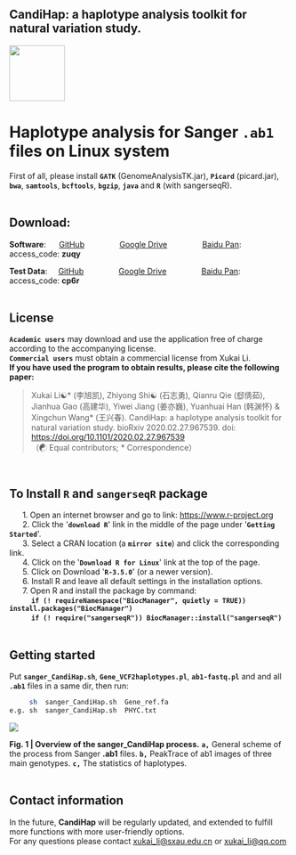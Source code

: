 ## CandiHap: a haplotype analysis toolkit for natural variation study.

<img src="https://github.com/xukaili/CandiHap/blob/master/Figures/logo_mac.gif" width="100" height="100">

# Haplotype analysis for Sanger __`.ab1`__ files on Linux system
First of all, please install __`GATK`__ (GenomeAnalysisTK.jar), __`Picard`__ (picard.jar), __`bwa`__, __`samtools`__, __`bcftools`__, __`bgzip`__, __`java`__ and __`R`__ (with sangerseqR).</br></br>

## Download:
**Software**:      [GitHub](https://github.com/xukaili/CandiHap/raw/master/Sanger_ab1_Linux/sanger_CandiHap-1.0.1.zip)                [Google Drive](https://drive.google.com/file/d/1QgVMbSYx27_j_OYzu5OWWRshSehsoZkJ/view?usp=sharing)                [Baidu Pan](https://pan.baidu.com/s/1ShMMMNogsJNdx3GOyMIj_w):   access_code: **zuqy**</br>

**Test Data**:     [GitHub](https://github.com/xukaili/CandiHap/raw/master/Sanger_ab1_Linux/sanger_teat_data.zip)                [Google Drive](https://drive.google.com/file/d/1ZiFGuFG01b4r_zsnbhqpaIZAZ-yffUCC/view?usp=sharing)                [Baidu Pan](https://pan.baidu.com/s/1Y-Ohg-Q8AiXLDJDoQxkMzA):   access_code: **cp6r**</br></br>

## License
__`Academic users`__ may download and use the application free of charge according to the accompanying license.</br>
__`Commercial users`__ must obtain a commercial license from Xukai Li.</br>
**If you have used the program to obtain results, please cite the following paper:**</br>
> Xukai Li☯* (李旭凯), Zhiyong Shi☯ (石志勇), Qianru Qie (郄倩茹), Jianhua Gao (高建华), Yiwei Jiang (姜亦巍), Yuanhuai Han (韩渊怀) & Xingchun Wang* (王兴春). CandiHap: a haplotype analysis toolkit for natural variation study. bioRxiv 2020.02.27.967539. doi: https://doi.org/10.1101/2020.02.27.967539</br>
> （☯ Equal contributors; * Correspondence）</br>
</br>

## To Install __`R`__ and __`sangerseqR`__ package
      1. Open an internet browser and go to link: https://www.r-project.org</br>
      2. Click the '__`download R`__' link in the middle of the page under '__`Getting Started`__'.</br>
      3. Select a CRAN location (a __`mirror site`__) and click the corresponding link.</br>
      4. Click on the '__`Download R for Linux`__' link at the top of the page.</br>
      5. Click on Download '__`R-3.5.0`__' (or a newer version).</br>
      6. Install R and leave all default settings in the installation options.</br>
      7. Open R and install the package by command: </br>
          __`if (! requireNamespace("BiocManager", quietly = TRUE)) install.packages("BiocManager")`__</br>
          __`if (! require("sangerseqR")) BiocManager::install("sangerseqR")`__</br>
</br>

## Getting started
Put __`sanger_CandiHap.sh`__, __`Gene_VCF2haplotypes.pl`__, __`ab1-fastq.pl`__ and and all __`.ab1`__ files in a same dir, then run:</br>
```sh
     sh  sanger_CandiHap.sh  Gene_ref.fa
e.g. sh  sanger_CandiHap.sh  PHYC.txt
```

<img src="https://github.com/xukaili/CandiHap/blob/master/Figures/Sanger_Figure.png">

**Fig. 1 | Overview of the sanger_CandiHap process.** __`a,`__ General scheme of the process from Sanger **.ab1** files. __`b,`__ PeakTrace of ab1 images of three main genotypes. __`c,`__ The statistics of haplotypes. </br></br>

## Contact information
In the future, **CandiHap** will be regularly updated, and extended to fulfill more functions with more user-friendly options.</br>
For any questions please contact xukai_li@sxau.edu.cn or xukai_li@qq.com </br>
